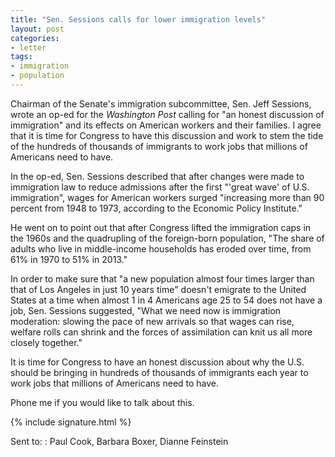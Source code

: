```yaml
---
title: "Sen. Sessions calls for lower immigration levels"
layout: post
categories:
- letter
tags:
- immigration
- population
---
```


Chairman of the Senate's immigration subcommittee, Sen. Jeff Sessions, wrote an op-ed for the *Washington Post* calling for "an honest discussion of immigration" and its effects on American workers and their families. I agree that it is time for Congress to have this discussion and work to stem the tide of the hundreds of thousands of immigrants to work jobs that millions of Americans need to have.

In the op-ed, Sen. Sessions described that after changes were made to immigration law to reduce admissions after the first "'great wave' of U.S. immigration", wages for American workers surged "increasing more than 90 percent from 1948 to 1973, according to the Economic Policy Institute."

He went on to point out that after Congress lifted the immigration caps in the 1960s and the quadrupling of the foreign-born population, "The share of adults who live in middle-income households has eroded over time, from 61% in 1970 to 51% in 2013."

In order to make sure that "a new population almost four times larger than that of Los Angeles in just 10 years time" doesn't emigrate to the United States at a time when almost 1 in 4 Americans age 25 to 54 does not have a job, Sen. Sessions suggested, "What we need now is immigration moderation: slowing the pace of new arrivals so that wages can rise, welfare rolls can shrink and the forces of assimilation can knit us all more closely together."

It is time for Congress to have an honest discussion about why the U.S. should be bringing in hundreds of thousands of immigrants each year to work jobs that millions of Americans need to have.

Phone me if you would like to talk about this.

{% include signature.html %}

Sent to:
: Paul Cook, Barbara Boxer, Dianne Feinstein
